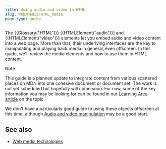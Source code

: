 ```yaml
---
title: Using audio and video in HTML
slug: Web/Media/HTML_media
page-type: guide
---
```




The {{Glossary("HTML")}} {{HTMLElement("audio")}} and {{HTMLElement("video")}} elements let you embed audio and video content into a web page. More than that, their underlying interfaces are the key to manipulating and playing back media in general, even offscreen. In this guide, we'll review the media elements and how to use them in HTML content.

> [!NOTE]
> This guide is a planned update to integrate content from various scattered places on MDN into one cohesive document or document set. The work is not yet scheduled but hopefully will come soon. For now, some of the key information you may be looking for can be found in our [Learning Area article](/Learn/HTML/Multimedia_and_embedding/Video_and_audio_content) on the topic.

We don't have a particularly good guide to using these objects offscreen at this time, although [Audio and video manipulation](/Web/Media/Audio_and_video_manipulation) may be a good start.

## See also

- [Web media technologies](/Web/Media)
